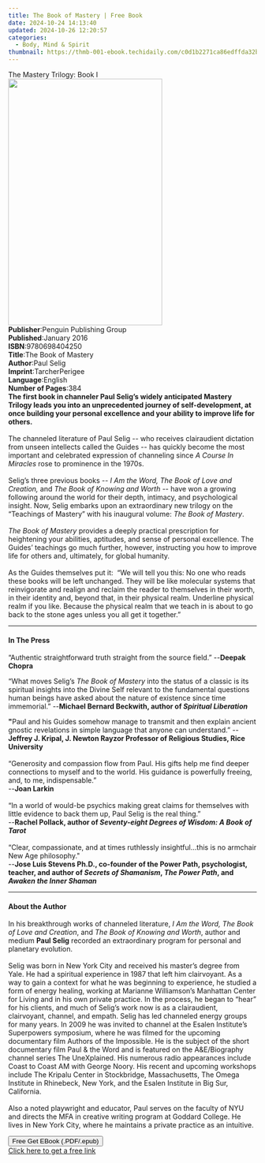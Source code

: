 ```yaml
---
title: The Book of Mastery | Free Book
date: 2024-10-24 14:13:40
updated: 2024-10-26 12:20:57
categories:
  - Body, Mind & Spirit
thumbnail: https://thmb-001-ebook.techidaily.com/c0d1b2271ca86edffda32be80d8ee20cd0a0e27b6a0bfe6ae886e39a80cc215f.jpg
---
```

<main id="book-container">
  <div class="flex flex-col">
    <div class="book-brief flex-1 py-6 px-4 sm:p-6 md:py-10 md:px-8">
      <!-- brief-->
      <div class="book-brief-main">The Mastery Trilogy: Book I</div>
    </div>
    <div
      class="book-meta-info flex-1 grid gap-4 col-start-1 col-end-3 row-start-1 sm:mb-6 sm:grid-cols-4 lg:gap-6 lg:col-start-2 lg:row-end-6 lg:row-span-6 lg:mb-0"
    >
      <div
        class="book-meta-info-left place-content-center mt-4 p-4 text-sm leading-6 col-start-2 col-span-2 dark:text-slate-400"
      >
        <img
          class="w-full h-500 object-cover rounded-lg sm:h-255 sm:col-span-2 lg:col-span-full"
          src="https://img-001-ebook.techidaily.com/e7eb5fad1420acfe229749493462b7c764bf14e5e4dc1795e2762b67b92c6d96.jpg"
          alt=""
          width="312"
          height="500"
        />
      </div>
      <div
        class="book-meta-info-right mt-2 col-start-1 row-start-2 col-span-3 self-center"
      >
        <!-- meta data  -->
        <div class="flex flex-col px-4 md:px-8">
          <div class="flex-1">
            <strong>Publisher</strong>:<span class="px-2"
              >Penguin Publishing Group</span
            >
          </div>
          <div class="flex-1">
            <strong>Published</strong>:<span class="px-2">January 2016</span>
          </div>
          <div class="flex-1">
            <strong>ISBN</strong>:<span class="px-2">9780698404250</span>
          </div>
          <div class="flex-1">
            <strong>Title</strong>:<span class="px-2">The Book of Mastery</span>
          </div>
          <div class="flex-1">
            <strong>Author</strong>:<span class="px-2">Paul Selig</span>
          </div>
          <div class="flex-1">
            <strong>Imprint</strong>:<span class="px-2">TarcherPerigee</span>
          </div>
          <div class="flex-1">
            <strong>Language</strong>:<span class="px-2">English</span>
          </div>
          <div class="flex-1">
            <strong>Number of Pages</strong>:<span class="px-2">384</span>
          </div>
        </div>
      </div>
    </div>
    <div class="book-description flex-1 py-6 px-4 sm:p-6 md:py-10 md:px-8">
      <div class="book-description-main">
        <div accordion-content="" id="description">
          <b
            >The first book in channeler Paul Selig’s widely anticipated Mastery
            Trilogy leads you into an unprecedented journey of self-development,
            at once building your personal excellence and your ability to
            improve life for others.</b
          ><br /><br />
          The channeled literature of Paul Selig -- who receives clairaudient
          dictation from unseen intellects called the Guides -- has quickly
          become the most important and celebrated expression of channeling
          since <i>A Course In Miracles</i> rose to prominence in the 1970s.<br /><br />
          Selig’s three previous books --
          <i>I Am the Word, The Book of Love and Creation,</i> and
          <i>The Book of Knowing and Worth</i> -- have won a growing following
          around the world for their depth, intimacy, and psychological insight.
          Now, Selig embarks upon an extraordinary new trilogy on the “Teachings
          of Mastery” with his inaugural volume:<i> The Book of Mastery</i
          >.<br /><br />
          <i>The Book of Mastery</i> provides a deeply practical prescription
          for heightening your abilities, aptitudes, and sense of personal
          excellence. The Guides’ teachings go much further, however,
          instructing you how to improve life for others and, ultimately, for
          global humanity.<br /><br />
          As the Guides themselves put it: &nbsp;“We will tell you this: No one
          who reads these books will be left unchanged. They will be like
          molecular systems that reinvigorate and realign and reclaim the reader
          to themselves in their worth, in their identity and, beyond that, in
          their physical realm. Underline physical realm if you like. Because
          the physical realm that we teach in is about to go back to the stone
          ages unless you all get it together.”
        </div>
        <div class="accordion-fader"></div>
      </div>
    </div>
    <div class="book-excerpts flex-1 py-6 px-4 sm:p-6 md:py-10 md:px-8">
      <!-- excerpts-->
      <div class="book-excerpts-main">
        <hr />
        <h4 class="placeholder placeholder-heading">
          <span>In The Press</span>
        </h4>
        <p></p>
        <p>
          “Authentic straightforward truth straight from the source field.” --<b
            >Deepak Chopra</b
          >&nbsp;
        </p>
        <p>
          “What moves Selig’s <i>The Book of Mastery</i> into the status of a
          classic is its spiritual insights into the Divine Self relevant to the
          fundamental questions human beings have asked about the nature of
          existence since time immemorial.” --<b
            >Michael Bernard Beckwith, author of <i>Spiritual Liberation</i></b
          >
        </p>
        <b>"</b>Paul and his Guides somehow manage to transmit and then explain
        ancient gnostic revelations in simple language that anyone can
        understand.” --<b
          >Jeffrey J. Kripal, J. Newton Rayzor Professor of Religious Studies,
          Rice University</b
        ><br /><br />
        “Generosity and compassion flow from Paul. His gifts help me find deeper
        connections to myself and to the world. His guidance is powerfully
        freeing, and, to me, indispensable.”<br />
        --<b>Joan Larkin</b><br />
        &nbsp;<br />
        “In a world of would-be psychics making great claims for themselves with
        little evidence to back them up, Paul Selig is the real thing.”&nbsp;<br />
        --<b
          >Rachel Pollack, author of
          <i>Seventy-eight Degrees of Wisdom: A Book of Tarot</i></b
        ><br /><br />
        “Clear, compassionate, and at times ruthlessly insightful...this is no
        armchair New Age philosophy."<br />
        --<b
          >Jose Luis Stevens Ph.D., co-founder of the Power Path, psychologist,
          teacher, and author of <i>Secrets of Shamanism</i>,
          <i>The Power Path</i>, and <i>Awaken the Inner Shaman</i></b
        >
        <p></p>
      </div>
    </div>
    <div class="book-about-author flex-1 py-6 px-4 sm:p-6 md:py-10 md:px-8">
      <!-- about author-->
      <div class="book-main-author-main">
        <hr />
        <h4 class="placeholder placeholder-heading">
          <span>About the Author</span>
        </h4>
        <p>
          In his breakthrough works of channeled literature,<i>
            I Am the Word, The Book of Love and Creation</i
          >, and <i>The Book of Knowing and Worth</i>, author and medium
          <b>Paul Selig</b> recorded an extraordinary program for personal and
          planetary evolution.<br /><br />Selig was born in New York City and
          received his master’s degree from Yale. He had a spiritual experience
          in 1987 that left him clairvoyant. As a way to gain a context for what
          he was beginning to experience, he studied a form of energy healing,
          working at Marianne Williamson’s Manhattan Center for Living and in
          his own private practice. In the process, he began to “hear” for his
          clients, and much of Selig’s work now is as a clairaudient,
          clairvoyant, channel, and empath. Selig has led channeled energy
          groups for many years. In 2009 he was invited to channel at the Esalen
          Institute’s Superpowers symposium, where he was filmed for the
          upcoming documentary film Authors of the Impossible. He is the subject
          of the short documentary film Paul &amp; the Word and is featured on
          the A&amp;E/Biography channel series The UneXplained. His numerous
          radio appearances include Coast to Coast AM with George Noory. His
          recent and upcoming workshops include The Kripalu Center in
          Stockbridge, Massachusetts, The Omega Institute in Rhinebeck, New
          York, and the Esalen Institute in Big Sur, California.<br /><br />Also
          a noted playwright and educator, Paul serves on the faculty of NYU and
          directs the MFA in creative writing program at Goddard College. He
          lives in New York City, where he maintains a private practice as an
          intuitive.
        </p>
      </div>
    </div>
    <div class="book-free-get flex-1 py-6 px-4 sm:p-6 md:py-10 md:px-8">
      <button
        id="btn-free-get"
        class="bg-blue-500 hover:bg-blue-700 text-white font-bold py-2 px-4 rounded"
      >
        Free Get EBook (.PDF/.epub)
      </button>
      <div id="countdown-display" class="px-2 text-lg mt-2"></div>
      <a
        id="free-link"
        class="hidden bg-blue-500 hover:bg-blue-700 text-white font-bold py-2 px-4 rounded"
        href="https://www.ebooks.com/en-us/book/2416028/the-book-of-mastery/paul-selig/"
        target="_blank"
        >Click here to get a free link</a
      >
    </div>
    <script>
      let countdownTime = 0;
      let countdownInterval = null;
      document
        .getElementById('btn-free-get')
        .addEventListener('click', startCountdown);
      function startCountdown() {
        countdownTime = new Date().getTime() + 60000 * 3;
        countdownInterval = setInterval(updateCountdown, 1000);
        document.getElementById('btn-free-get').disabled = true;
        document
          .getElementById('btn-free-get')
          .classList.add('bg-gray-500', 'cursor-not-allowed');
      }
      function updateCountdown() {
        let currentTime = new Date().getTime();
        let timeLeft = countdownTime - currentTime;
        let secondsLeft = Math.floor(timeLeft / 1000);
        document.getElementById('countdown-display').innerHTML =
          `Remaining time: ${secondsLeft} seconds.`;
        if (secondsLeft <= 0) {
          clearInterval(countdownInterval);
          document.getElementById('btn-free-get').classList.add('hidden');
          document.getElementById('free-link').classList.remove('hidden');
          document.getElementById('countdown-display').innerHTML = '';
        }
      }
    </script>
  </div>
</main>

